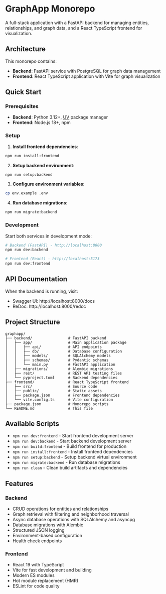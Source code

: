 # GraphApp Monorepo

A full-stack application with a FastAPI backend for managing entities, relationships, and graph data, and a React TypeScript frontend for visualization.

## Architecture

This monorepo contains:
- **Backend**: FastAPI service with PostgreSQL for graph data management
- **Frontend**: React TypeScript application with Vite for graph visualization

## Quick Start

### Prerequisites

- **Backend**: Python 3.12+, [UV](https://github.com/astral-sh/uv) package manager
- **Frontend**: Node.js 18+, npm

### Setup

1. **Install frontend dependencies**:
```bash
npm run install:frontend
```

2. **Setup backend environment**:
```bash
npm run setup:backend
```

3. **Configure environment variables**:
```bash
cp env.example .env
```

4. **Run database migrations**:
```bash
npm run migrate:backend
```

### Development

Start both services in development mode:

```bash
# Backend (FastAPI) - http://localhost:8000
npm run dev:backend

# Frontend (React) - http://localhost:5173
npm run dev:frontend
```

## API Documentation

When the backend is running, visit:
- Swagger UI: http://localhost:8000/docs
- ReDoc: http://localhost:8000/redoc

## Project Structure

```
graphapp/
├── backend/                # FastAPI backend
│   ├── app/                # Main application package
│   │   ├── api/            # API endpoints
│   │   ├── db/             # Database configuration
│   │   ├── models/         # SQLAlchemy models
│   │   ├── schemas/        # Pydantic schemas
│   │   └── main.py         # FastAPI application
│   ├── migrations/         # Alembic migrations
│   ├── rest/               # REST API testing files
│   └── pyproject.toml      # Backend dependencies
├── frontend/               # React TypeScript frontend
│   ├── src/                # Source code
│   ├── public/             # Static assets
│   ├── package.json        # Frontend dependencies
│   └── vite.config.ts      # Vite configuration
├── package.json            # Monorepo scripts
└── README.md               # This file
```

## Available Scripts

- `npm run dev:frontend` - Start frontend development server
- `npm run dev:backend` - Start backend development server
- `npm run build:frontend` - Build frontend for production
- `npm run install:frontend` - Install frontend dependencies
- `npm run setup:backend` - Setup backend virtual environment
- `npm run migrate:backend` - Run database migrations
- `npm run clean` - Clean build artifacts and dependencies

## Features

### Backend
- CRUD operations for entities and relationships
- Graph retrieval with filtering and neighborhood traversal
- Async database operations with SQLAlchemy and asyncpg
- Database migrations with Alembic
- Structured JSON logging
- Environment-based configuration
- Health check endpoints

### Frontend
- React 19 with TypeScript
- Vite for fast development and building
- Modern ES modules
- Hot module replacement (HMR)
- ESLint for code quality
